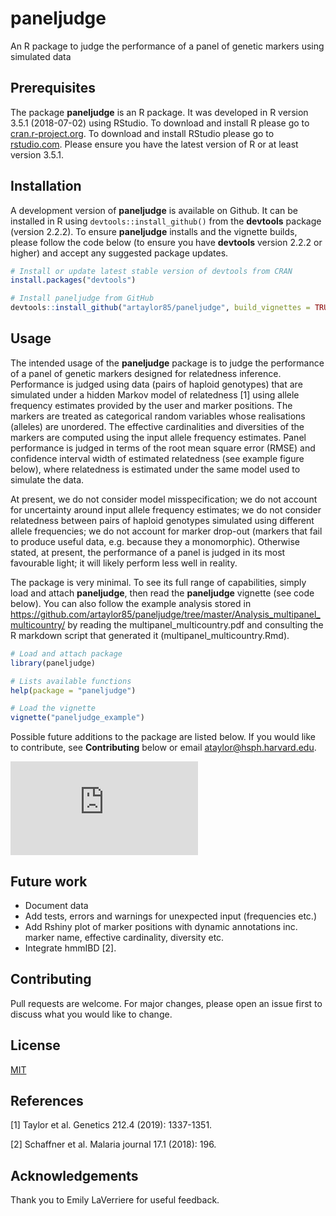 # paneljudge
An R package to judge the performance of a panel of genetic markers using simulated data

## Prerequisites

The package **paneljudge** is an R package. It was developed in R version 3.5.1 (2018-07-02) using RStudio. 
To download and install R please go to [cran.r-project.org](https://cran.r-project.org).
To download and install RStudio please go to [rstudio.com](https://rstudio.com/). 
Please ensure you have the latest version of R or at least version 3.5.1. 

## Installation

A development version of **paneljudge** is available on Github. 
It can be installed in R using `devtools::install_github()` from the **devtools** package (version 2.2.2).
To ensure **paneljudge** installs and the vignette builds, please follow the code below (to ensure you have **devtools** version 2.2.2 or higher) and accept any suggested package updates. 

```r
# Install or update latest stable version of devtools from CRAN
install.packages("devtools")

# Install paneljudge from GitHub 
devtools::install_github("artaylor85/paneljudge", build_vignettes = TRUE)
```

## Usage

The intended usage of the **paneljudge** package is to judge the performance of a panel of genetic markers designed for relatedness inference. Performance is judged using data (pairs of haploid genotypes) that are simulated under a hidden Markov model of relatedness [1] using allele frequency estimates provided by the user and marker positions. The markers are treated as categorical random variables whose realisations (alleles) are unordered. The effective cardinalities and diversities of the markers are computed using the input allele frequency estimates. Panel performance is judged in terms of the root mean square error (RMSE) and confidence interval width of estimated relatedness (see example figure below), where relatedness is estimated under the same model used to simulate the data. 

At present, we do not consider model misspecification; we do not account for uncertainty around input allele frequency estimates; we do not consider relatedness between pairs of haploid genotypes simulated using different allele frequencies; we do not account for marker drop-out (markers that fail to produce useful data, e.g. because they a monomorphic). Otherwise stated, at present, the performance of a panel is judged in its most favourable light; it will likely perform less well in reality. 

The package is very minimal. To see its full range of capabilities, simply load and attach **paneljudge**, then read the **paneljudge** vignette (see code below). You can also follow the example analysis stored in https://github.com/artaylor85/paneljudge/tree/master/Analysis_multipanel_multicountry/ by reading the multipanel_multicountry.pdf and consulting the R markdown script that generated it (multipanel_multicountry.Rmd). 

```r
# Load and attach package
library(paneljudge)

# Lists available functions 
help(package = "paneljudge")

# Load the vignette
vignette("paneljudge_example")
```

Possible future additions to the package are listed below. If you would like to contribute, see **Contributing** below or email ataylor@hsph.harvard.edu. 


![An example plot of confidence intervals around relatedness estimates based on data simulated for four different panels using frequencies from four different countries](https://github.com/artaylor85/paneljudge/blob/master/Analysis_multipanel_multicountry/multipanel_multicountry_files/figure-latex/plot%20CIs-1.pdf)


## Future work
- Document data
- Add tests, errors and warnings for unexpected input (frequencies etc.) 
- Add Rshiny plot of marker positions with dynamic annotations inc. marker name, effective cardinality, diversity etc. 
- Integrate hmmIBD [2].

## Contributing

Pull requests are welcome. For major changes, please open an issue first to discuss what you would like to change.

## License
[MIT](https://choosealicense.com/licenses/mit/)

## References 
[1] Taylor et al. Genetics 212.4 (2019): 1337-1351.

[2] Schaffner et al. Malaria journal 17.1 (2018): 196.

## Acknowledgements 
Thank you to Emily LaVerriere for useful feedback. 
